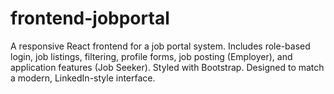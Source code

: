 # frontend-jobportal
A responsive React frontend for a job portal system. Includes role-based login, job listings, filtering, profile forms, job posting (Employer), and application features (Job Seeker). Styled with Bootstrap. Designed to match a modern, LinkedIn-style interface.
